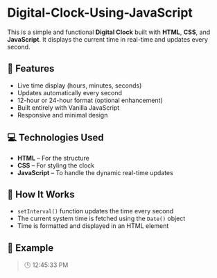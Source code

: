 # Digital-Clock-Using-JavaScript
This is a simple and functional **Digital Clock** built with **HTML**, **CSS**, and **JavaScript**. It displays the current time in real-time and updates every second.

## 🧠 Features

- Live time display (hours, minutes, seconds)
- Updates automatically every second
- 12-hour or 24-hour format (optional enhancement)
- Built entirely with Vanilla JavaScript
- Responsive and minimal design

## 💻 Technologies Used

- **HTML** – For the structure
- **CSS** – For styling the clock
- **JavaScript** – To handle the dynamic real-time updates

## 🎯 How It Works

- `setInterval()` function updates the time every second
- The current system time is fetched using the `Date()` object
- Time is formatted and displayed in an HTML element

## 📸 Example

> 🕒 12:45:33 PM

